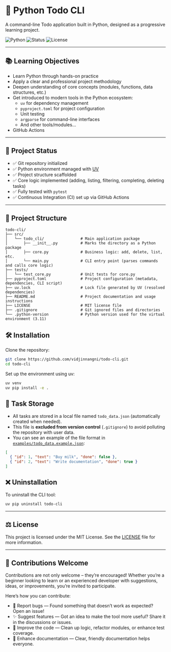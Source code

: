 # 📝 Python Todo CLI

A command-line Todo application built in Python, designed as a progressive learning project.


![Python](https://img.shields.io/badge/Python-3.11-blue?logo=python)
![Status](https://img.shields.io/badge/status-in%20progress-yellow)
![License](https://img.shields.io/badge/license-MIT-green)

---

## 📚 Learning Objectives

- Learn Python through hands-on practice  
- Apply a clear and professional project methodology  
- Deepen understanding of core concepts (modules, functions, data structures, etc.)  
- Get introduced to modern tools in the Python ecosystem:  
  - `uv` for dependency management  
  - `pyproject.toml` for project configuration  
  - Unit testing  
  - `argparse` for command-line interfaces
  - And other tools/modules...
- GitHub Actions

---

## 🚀 Project Status

- ✅ Git repository initialized  
- ✅ Python environment managed with [UV](https://github.com/astral-sh/uv)  
- ✅ Project structure scaffolded  
- ✅ Core logic implemented (adding, listing, filtering, completing, deleting tasks)  
- ✅ Fully tested with `pytest`  
- ✅ Continuous Integration (CI) set up via GitHub Actions

---

## 📂 Project Structure

```
todo-cli/
├── src/
│   └── todo_cli/                # Main application package
│       ├── __init__.py          # Marks the directory as a Python package
│       ├── core.py              # Business logic: add, delete, list, etc.
│       └── main.py              # CLI entry point (parses commands and calls core logic)
├── tests/
│   └── test_core.py             # Unit tests for core.py
├── pyproject.toml               # Project configuration (metadata, dependencies, CLI script)
├── uv.lock                      # Lock file generated by UV (resolved dependencies)
├── README.md                    # Project documentation and usage instructions
├── LICENSE                      # MIT license file
├── .gitignore                   # Git ignored files and directories
└── .python-version              # Python version used for the virtual environment (3.11)
```

## 🛠️ Installation

Clone the repository:

```bash
git clone https://github.com/vidjinnangni/todo-cli.git
cd todo-cli
```

Set up the environment using uv:

```bash
uv venv
uv pip install -e .
```

## 📁 Task Storage

- All tasks are stored in a local file named `todo_data.json` (automatically created when needed).
- This file is **excluded from version control** (`.gitignore`) to avoid polluting the repository with user data.
- You can see an example of the file format in [`examples/todo_data.example.json`](examples/todo_data.example.json):

```json
[
  { "id": 1, "text": "Buy milk", "done": false },
  { "id": 2, "text": "Write documentation", "done": true }
]
```

## ❌ Uninstallation

To uninstall the CLI tool:

```bash
uv pip uninstall todo-cli
```

---

## ⚖️ License

This project is licensed under the MIT License.
See the [LICENSE](/LICENSE) file for more information.


---

## 🙌 Contributions Welcome

Contributions are not only welcome – they’re encouraged! Whether you’re a beginner looking to learn or an experienced developer with suggestions, ideas, or improvements, you’re invited to participate.

Here’s how you can contribute:

- 🐛 Report bugs — Found something that doesn’t work as expected? Open an issue!
- ✨ Suggest features — Got an idea to make the tool more useful? Share it in the discussions or issues.
- 🧹 Improve the code — Clean up logic, refactor modules, or enhance test coverage.
- 📝 Enhance documentation — Clear, friendly documentation helps everyone.